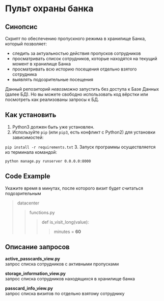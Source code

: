 # Пульт охраны банка

## Синопсис
Скрипт по обеспечению пропускного режима в хранилище Банка, который позволяет:
- следить за актуальностью действия пропусков сотрудников
- просматривать список сотрудников, которые находятся на текущий момент в хранилище Банка
- просматривать всю историю посещения отдельно взятого сотрудника
- выявлять подозрительные посещения

Данный репозиторий *невозможно* запустить без доступа к Базе Данных (далее БД). 
Но вы можете свободно использовать код вёрстки или посмотреть как реализованы запросы к БД.

## Как установить
1. Python3 должен быть уже установлен. 
2. Используйте `pip` (или `pip3`, есть конфликт с Python2) для установки зависимостей:

```pip install -r requirements.txt```
3. Запуск программы осуществляется из терминала командой:

```python manage.py runserver 0.0.0.0:8000```

## Code Example

Укажите время в минутах, после которого визит будет считаться подозрительным
>datacenter
>>functions.py
>>>def is_visit_long(value):
>>>>minutes = **60**

## Описание запросов
**active_passcards_view.py**\
запрос списка сотрудников с активными пропусками

**storage_information_view.py** \
запрос списка сотрудников находящихся в хранилище банка

**passcard_info_view.py** \
запрос списка визитов по отдельно взятому сотруднику